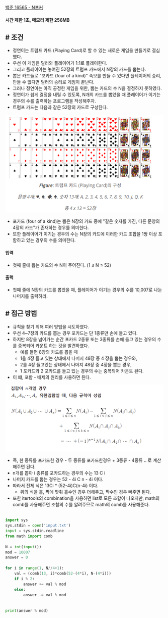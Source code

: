 
[백준 16565 - N포커](https://www.acmicpc.net/problem/16565)


#### **시간 제한 1초, 메모리 제한 256MB**


## **# 조건**

- 정연이는 트럼프 카드 (Playing Card)로 할 수 있는 새로운 게임을 만들기로 결심했다.
- 우선 이 게임은 딜러와 플레이어가 1:1로 플레이한다. 
- 그리고 플레이어는 놓여진 52장의 트럼프 카드에서 N장의 카드를 뽑는다. 
- 뽑은 카드들로 "포카드 (four of a kind)" 족보를 만들 수 있다면 플레이어의 승리, 만들 수 없다면 딜러의 승리로 게임이 끝난다. 
- 그러나 정연이는 아직 공정한 게임을 위한, 뽑는 카드의 수 N을 결정하지 못하였다.
- 정연이가 쉽게 결정을 내릴 수 있도록, N개의 카드를 뽑았을 때 플레이어가 이기는 경우의 수를 출력하는 프로그램을 작성해주자.
- 트럼프 카드는 다음과 같은 52장의 카드로 구성된다.

![](Algorithm/baekjoon/assets/Pasted%20image%2020230701195102.png)

- 포카드 (four of a kind)는 뽑은 N장의 카드 중에 "같은 숫자를 가진, 다른 문양의 4장의 카드"가 존재하는 경우를 의미한다. 
- 또한 플레이어가 이기는 경우의 수는 N장의 카드에 이러한 카드 조합을 1쌍 이상 포함하고 있는 경우의 수를 의미한다.


#### **입력**
- 첫째 줄에 뽑는 카드의 수 N이 주어진다. (1 ≤ N ≤ 52)

#### 출력
- 첫째 줄에 N장의 카드를 뽑았을 때, 플레이어가 이기는 경우의 수를 10,007로 나눈 나머지를 출력하라.



## **# 접근 방법**

- 규칙을 찾기 위해 여러 방법을 시도하였다.
- 우선 4~7장의 카드를 뽑는 경우 포카드는 단 1종류만 손에 들고 있다.
- 하지만 8장을 넘어가는 순간 포카드 2종류 또는 3종류를 손에 들고 있는 경우의 수를 중복되어 카운트 하는 것을 발견하였다.
	- 예를 들면 8장의 카드를 뽑을 때
	- 1을 4장 들고 있는 상태에서 나머지 48장 중 4 장을 뽑는 경우와, 
	- 2를 4장 들고있는 상태에서 나머지 48장 중 4장을 뽑는 경우, 
	- 1 포카드와 2 포카드를 들고 있는 경우의 수는 중복되어 카운트 된다.
- 이 떄, 포함 - 배제의 원리를 사용하면 된다.

![](Algorithm/baekjoon/assets/Pasted%20image%2020230701221520.png)

- 즉, 한 종류를 포카드한 경우 - 두 종류를 포카드한경우 + 3종류 - 4종류 .. 로 계산해주면 된다.
- n개를 뽑아 i 종류를 포카드하는 경우의 수는 13 C i 
- 나머지 카드를 뽑는 경우는 52 - 4i C n - 4i 이다.
- 따라서 전체 식은 13Ci * (52-4i)C(n-4i) 이다. 
	- 위의 식을 홀, 짝에 맞춰 홀수인 경우 더해주고, 짝수인 경우 빼주면 된다.
- 또한 itertools의 combination을 사용하면 list로 모든 조합이 나오지만, math의 comb를 사용해주면 조합의 수를 알려주므로 math의 comb를 사용해준다.


```python

import sys  
sys.stdin = open('input.txt')  
input = sys.stdin.readline  
from math import comb  
  
N = int(input())  
mod = 10007  
answer = 0  
  
for i in range(1, N//4+1):  
    val = (comb(13, i)*comb(52-(4*i), N-(4*i)))  
    if i % 2:  
        answer += val % mod  
    else:  
        answer -= val % mod  
  
  
print(answer % mod)

```